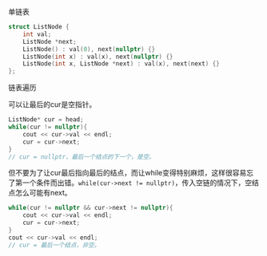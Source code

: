 单链表

```cpp
struct ListNode {
    int val;
    ListNode *next;
    ListNode() : val(0), next(nullptr) {}
    ListNode(int x) : val(x), next(nullptr) {}
    ListNode(int x, ListNode *next) : val(x), next(next) {}
};
```

链表遍历

可以让最后的cur是空指针。
```cpp
ListNode* cur = head;
while(cur != nullptr){
    cout << cur->val << endl;
    cur = cur->next;
}
// cur = nullptr，最后一个结点的下一个，是空。
```

但不要为了让cur最后指向最后的结点，而让while变得特别麻烦，这样很容易忘了第一个条件而出错。`while(cur->next != nullptr)`，传入空链的情况下，空结点怎么可能有next。

```cpp
while(cur != nullptr && cur->next != nullptr){
    cout << cur->val << endl;
    cur = cur->next;
}
cout << cur->val << endl;
// cur = 最后一个结点，非空。
```